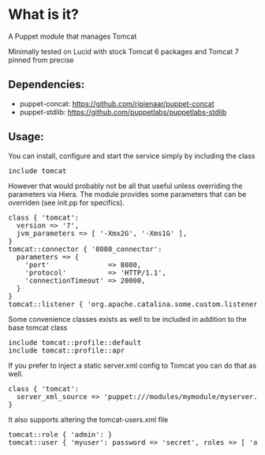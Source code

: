 What is it?
===========

A Puppet module that manages Tomcat

Minimally tested on Lucid with stock Tomcat 6 packages and Tomcat 7 pinned from precise

Dependencies:
-------------

* puppet-concat: https://github.com/ripienaar/puppet-concat
* puppet-stdlib: https://github.com/puppetlabs/puppetlabs-stdlib

Usage:
------

You can install, configure and start the service simply by including the class
<pre>
include tomcat
</pre>

However that would probably not be all that useful unless overriding the parameters via Hiera. The module provides some parameters that can be overriden (see init.pp for specifics).

<pre>
class { 'tomcat':
  version => '7',
  jvm_parameters => [ '-Xmx2G', '-Xms1G' ],
}
tomcat::connector { '8080_connector': 
  parameters => {
    'port'              => 8080,
    'protocol'          => 'HTTP/1.1',
    'connectionTimeout' => 20000,
  }
}
tomcat::listener { 'org.apache.catalina.some.custom.listener' }
</pre>

Some convenience classes exists as well to be included in addition to the base tomcat class
<pre>
include tomcat::profile::default
include tomcat::profile::apr
</pre>

If you prefer to inject a static server.xml config to Tomcat you can do that as well.
<pre>
class { 'tomcat':
  server_xml_source => 'puppet:///modules/mymodule/myserver.xml'
}
</pre>

It also supports altering the tomcat-users.xml file
<pre>
tomcat::role { 'admin': }
tomcat::user { 'myuser': password => 'secret', roles => [ 'admin' ] }
</pre>
